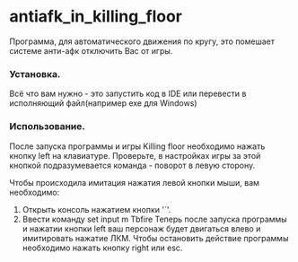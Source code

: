 # antiafk_in_killing_floor
Программа, для автоматического движения по кругу, это помешает системе анти-афк отключить Вас от игры.
### Установка.

Всё что вам нужно - это запустить код в IDE или перевести в исполняющий файл(например exe для Windows)
### Использование.

После запуска программы и игры Killing floor необходимо нажать кнопку left на клавиатуре. 
Проверьте, в настройках игры за этой кнопкой подразумевается команда - поворот в левую сторону.

Чтобы происходила имитация нажатия левой кнопки мыши, вам необходимо:
1. Открыть консоль нажатием кнопки '`'.
2. Ввести команду set input m Tbfire
Теперь после запуска программы и нажатии кнопки left ваш персонаж будет двигаться влево и имитировать нажатие ЛКМ.
Чтобы остановить действие программы необходимо нажать кнопку right или esc.
